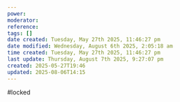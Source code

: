 ```yaml
---
power: 
moderator: 
reference: 
tags: []
date created: Tuesday, May 27th 2025, 11:46:27 pm
date modified: Wednesday, August 6th 2025, 2:05:18 am
time created: Tuesday, May 27th 2025, 11:46:27 pm
last update: Thursday, August 7th 2025, 9:27:07 pm
created: 2025-05-27T19:46
updated: 2025-08-06T14:15
---
```

#locked 